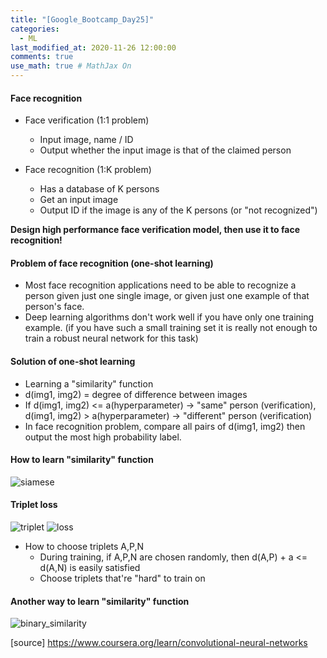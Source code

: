 ```yaml
---
title: "[Google_Bootcamp_Day25]"
categories: 
  - ML
last_modified_at: 2020-11-26 12:00:00
comments: true
use_math: true # MathJax On
---
```


#### Face recognition

- Face verification (1:1 problem)
  - Input image, name / ID 
  - Output whether the input image is that of the claimed person

- Face recognition (1:K problem)
  - Has a database of K persons
  - Get an input image
  - Output ID if the image is any of the K persons (or "not recognized")

**Design high performance face verification model, then use it to face recognition!** 

#### Problem of face recognition (one-shot learning)

- Most face recognition applications need to be able to recognize a person given just one single image, or given just one example of that person's face.
- Deep learning algorithms don't work well if you have only one training example. (if you have such a small training set it is really not enough to train a robust neural network for this task)

#### Solution of one-shot learning

- Learning a "similarity" function
- d(img1, img2) = degree of difference between images
- If d(img1, img2) <= a(hyperparameter) -> "same" person (verification), d(img1, img2) > a(hyperparameter) -> "different" person (verification)
- In face recognition problem, compare all pairs of d(img1, img2) then output the most high probability label.

#### How to learn "similarity" function

![siamese](https://user-images.githubusercontent.com/62474292/100521362-94958c80-31e6-11eb-8db6-d444445d234c.png)

#### Triplet loss
![triplet](https://user-images.githubusercontent.com/62474292/100521942-7467cc80-31ea-11eb-8fb9-a8f1ab07f605.png)
![loss](https://user-images.githubusercontent.com/62474292/100521943-77fb5380-31ea-11eb-8276-6b874379235b.png)

- How to choose triplets A,P,N
  - During training, if A,P,N are chosen randomly, then d(A,P) + a <= d(A,N) is easily satisfied
  - Choose triplets that're "hard" to train on 

#### Another way to learn "similarity" function
![binary_similarity](https://user-images.githubusercontent.com/62474292/100522175-35d31180-31ec-11eb-95a6-be4b4faa6db6.png)

[source] https://www.coursera.org/learn/convolutional-neural-networks





